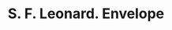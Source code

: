 ---
doi: 10.7916/D84N0GMP
date_other: '1896'
date_other_textual: '1896'
form: printed ephemera
genre:
- Envelopes
name:
- S. F. Leonard
object_in_context_url: https://biggert.cul.columbia.edu/items/view/ave_biggert_00243
subject_hierarchical_geographic:
- Chicago, Illinois, United States
subject_name:
- S. F. Leonard
title: S. F. Leonard. Envelope
sort_title: S. F. Leonard. Envelope
call_number: ave_biggert_00243
coordinates:
- 41.83694444444445,-87.68472222222222
pid: ave_biggert_00243
identifiers: ave_biggert_00243
thumbnail: https://derivativo-2.library.columbia.edu/iiif/2/ldpd:345067/full/!256,256/0/native.jpg
permalink: "/biggert/ave_biggert_00243/"
layout: iiif-image-page
---